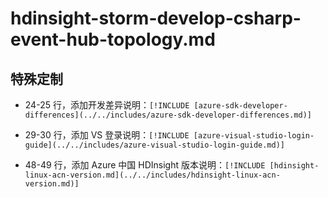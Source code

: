 # hdinsight-storm-develop-csharp-event-hub-topology.md

## 特殊定制

* 24-25 行，添加开发差异说明：`[!INCLUDE [azure-sdk-developer-differences](../../includes/azure-sdk-developer-differences.md)]`

* 29-30 行，添加 VS 登录说明：`[!INCLUDE [azure-visual-studio-login-guide](../../includes/azure-visual-studio-login-guide.md)]`

* 48-49 行，添加 Azure 中国 HDInsight 版本说明：`[!INCLUDE [hdinsight-linux-acn-version.md](../../includes/hdinsight-linux-acn-version.md)]`